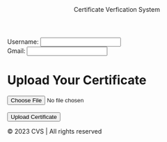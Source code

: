 <!DOCTYPE html>
<html lang="en">
    <header>
        Certificate Verfication System
    </header>
<head>
    <meta charset="UTF-8">
    <meta name="viewport" content="width=device-width, initial-scale=1.0">
    <title>Certificate Uploader</title>
    <link rel="stylesheet" href="style.css">
</head>
<body>
<div class="container">
    <div class="form-group">
        <label for="username">Username:</label>
        <input type="text" id="username" name="username" required>
    </div>
    <div class="form-group">
        <label for="Gmail">Gmail:</label>
        <input type="Gmail" id="Gmail" name="Gmail" required>
    </div>
</div>
    <div class="container">
        <h1>Upload Your Certificate</h1>
        <form action="upload.php" method="post" enctype="multipart/form-data">
            <input type="file" name="certificate" id="certificate" accept=".pdf, .doc, .docx">
            <br><br>
            <input type="submit" value="Upload Certificate">
        </form>
    </div>
</body>
<footer>
      &copy; 2023 CVS  | All rights reserved
</footer>
</html>

